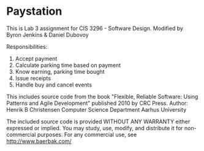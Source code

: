 # Paystation
This is Lab 3 assignment for CIS 3296 - Software Design.
Modified by Byron Jenkins & Daniel Dubovoy

Responsibilities:
1) Accept payment 
2) Calculate parking time based on payment 
3) Know earning, parking time bought
4) Issue receipts
5) Handle buy and cancel events

This includes source code from the book "Flexible, Reliable Software: Using
Patterns and Agile Development" published 2010 by CRC Press. Author: Henrik B
Christensen Computer Science Department Aarhus University 

The included source code is provided WITHOUT ANY WARRANTY either expressed or
implied. You may study, use, modify, and distribute it for non-commercial
purposes. For any commercial use, see http://www.baerbak.com/
